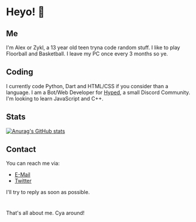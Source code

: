 <!--
**Zykkl/zykkl** is a ✨ _special_ ✨ repository because its `README.md` (this file) appears on your GitHub profile.

Here are some ideas to get you started:

- 🔭 I’m currently working on ...
- 🌱 I’m currently learning ...
- 👯 I’m looking to collaborate on ...
- 🤔 I’m looking for help with ...
- 💬 Ask me about ...
- 📫 How to reach me: ...
- 😄 Pronouns: ...
- ⚡ Fun fact: ...
-->


# Heyo! 👋

## Me

I'm Alex or Zykl, a 13 year old teen tryna code random stuff.
I like to play Floorball and Basketball. I leave my PC once every 3 months so ye.


## Coding

I currently code Python, Dart and HTML/CSS if you consider than a language.
I am a Bot/Web Developer for [Hyped](https://discord.gg/zR3qeUzKfK), a small Discord Community.
I'm looking to learn JavaScript and C++.

## Stats
[![Anurag's GitHub stats](https://github-readme-stats.vercel.app/api?username=zykkl)](https://github.com/anuraghazra/github-readme-stats)

## Contact

You can reach me via:
- [E-Mail](mailto:alex.zykl@pm.me)
- [Twitter](https://twitter.com/Zykkl_)

I'll try to reply as soon as possible.

#
That's all about me. Cya around!
